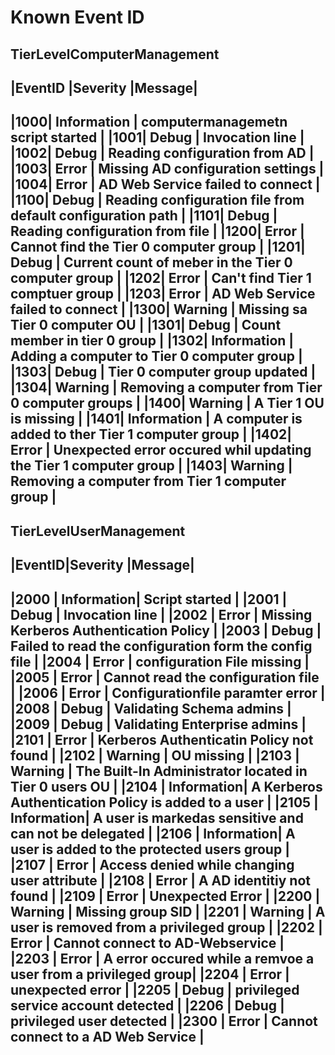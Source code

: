 # Known Event ID
## TierLevelComputerManagement
|EventID |Severity   |Message|
---
|1000| Information   | computermanagemetn script started                                |
|1001| Debug         | Invocation line                                                  |
|1002| Debug         | Reading configuration from AD                                    |
|1003| Error         | Missing AD configuration settings                                |
|1004| Error         | AD Web Service failed to connect                                 |
|1100| Debug         | Reading configuration file from default configuration path       |
|1101| Debug         | Reading configuration from file                                  |
|1200| Error         | Cannot find the Tier 0 computer group                            |
|1201| Debug         | Current count of meber in the Tier 0 computer group              |
|1202| Error         | Can't find Tier 1 comptuer group                                 |
|1203| Error         | AD Web Service failed to connect                                 |
|1300| Warning       | Missing sa Tier 0 computer OU                                    |
|1301| Debug         | Count member in tier 0 group                                     |
|1302| Information   | Adding a computer to Tier 0 computer group                       |
|1303| Debug         | Tier 0 computer group updated                                    |
|1304| Warning       | Removing a computer from Tier 0 computer groups                  |
|1400| Warning       | A Tier 1 OU is missing                                           |
|1401| Information   | A computer is added to ther Tier 1 computer group                |
|1402| Error         | Unexpected error occured whil updating the Tier 1 computer group |
|1403| Warning       | Removing a computer from Tier 1 computer group                   |
---

## TierLevelUserManagement
|EventID|Severity    |Message|
---
|2000   | Information| Script started                                               |
|2001   | Debug      | Invocation line                                              |
|2002   | Error      | Missing Kerberos Authentication Policy                       |
|2003   | Debug      | Failed to read the configuration form the config file        |
|2004   | Error      | configuration File missing                                   |
|2005   | Error      | Cannot read the configuration file                           |
|2006   | Error      | Configurationfile paramter error                             |
|2008   | Debug      | Validating Schema admins                                     |
|2009   | Debug      | Validating Enterprise admins                                 |
|2101   | Error      | Kerberos Authenticatin Policy not found                      |
|2102   | Warning    | OU missing                                                   |
|2103   | Warning    | The Built-In Administrator located in Tier 0 users OU        |
|2104   | Information| A Kerberos Authentication Policy is added to a user          |
|2105   | Information| A user is markedas sensitive and can not be delegated        |
|2106   | Information| A user is added to the protected users group                 |
|2107   | Error      | Access denied while changing user attribute                  |
|2108   | Error      | A AD identitiy not found                                     |
|2109   | Error      | Unexpected Error                                             |
|2200   | Warning    | Missing group SID                                            |
|2201   | Warning    | A user is removed from a privileged group                    |
|2202   | Error      | Cannot connect to AD-Webservice                              |
|2203   | Error      | A error occured while a remvoe a user from a privileged group|
|2204   | Error      | unexpected error                                             |
|2205   | Debug      | privileged service account detected                          | 
|2206   | Debug      | privileged user detected                                     |
|2300   | Error      | Cannot connect to a AD Web Service                           | 
---


